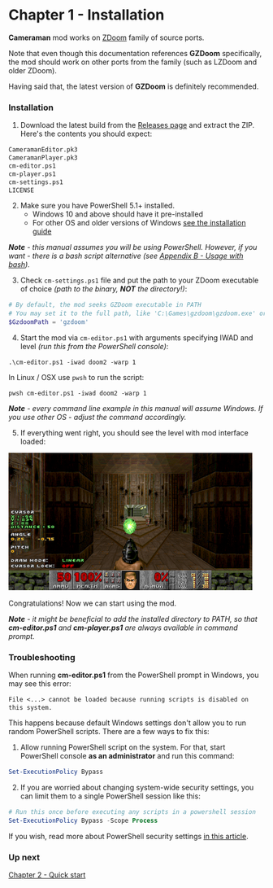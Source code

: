 # Chapter 1 - Installation

**Cameraman** mod works on [ZDoom](https://zdoom.org/) family of source ports. 

Note that even though this documentation references **GZDoom** specifically, the mod should work on other ports from the family (such as LZDoom and older ZDoom). 

Having said that, the latest version of **GZDoom** is definitely recommended.

### Installation

1. Download the latest build from the [Releases page](https://github.com/borogk/cameraman/releases) and extract the ZIP. Here's the contents you should expect:
```
CameramanEditor.pk3
CameramanPlayer.pk3
cm-editor.ps1
cm-player.ps1
cm-settings.ps1
LICENSE
```

2. Make sure you have PowerShell 5.1+ installed.
   - Windows 10 and above should have it pre-installed
   - For other OS and older versions of Windows [see the installation guide](https://docs.microsoft.com/en-us/powershell/scripting/install/installing-powershell)

_**Note** - this manual assumes you will be using PowerShell. However, if you want - there is a bash script alternative
(see [Appendix B - Usage with bash](ap02.bash.md))._

3. Check `cm-settings.ps1` file and put the path to your ZDoom executable of choice _(path to the binary, **NOT** the directory!)_:
```powershell
# By default, the mod seeks GZDoom executable in PATH 
# You may set it to the full path, like 'C:\Games\gzdoom\gzdoom.exe' or '/opt/gzdoom/gzdoom'
$GzdoomPath = 'gzdoom'
```
4. Start the mod via `cm-editor.ps1` with arguments specifying IWAD and level _(run this from the PowerShell console)_:
```
.\cm-editor.ps1 -iwad doom2 -warp 1
```

In Linux / OSX use `pwsh` to run the script:
```
pwsh cm-editor.ps1 -iwad doom2 -warp 1
```

_**Note** - every command line example in this manual will assume Windows. If you use other OS - adjust the command accordingly._

5. If everything went right, you should see the level with mod interface loaded:

![](img/editor-first-start.png)

Congratulations! Now we can start using the mod.

_**Note** - it might be beneficial to add the installed directory to PATH,
so that **cm-editor.ps1** and **cm-player.ps1** are always available in command prompt._

### Troubleshooting

When running **cm-editor.ps1** from the PowerShell prompt in Windows, you may see this error:
```
File <...> cannot be loaded because running scripts is disabled on this system.
```

This happens because default Windows settings don't allow you to run random PowerShell scripts.
There are a few ways to fix this:

1. Allow running PowerShell script on the system. For that, start PowerShell console **as an administrator** and run this command:
```powershell
Set-ExecutionPolicy Bypass
```
2. If you are worried about changing system-wide security settings, you can limit them to a single PowerShell session like this:
```powershell
# Run this once before executing any scripts in a powershell session
Set-ExecutionPolicy Bypass -Scope Process
```

If you wish, read more about PowerShell security settings [in this article](https://www.netspi.com/blog/technical/network-penetration-testing/15-ways-to-bypass-the-powershell-execution-policy/).

### Up next

[Chapter 2 - Quick start](ch02.quick-start.md)
